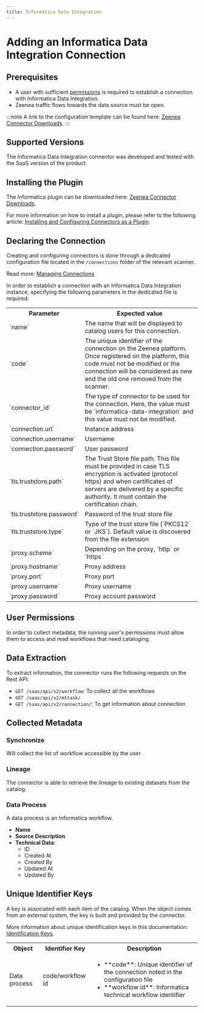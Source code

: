 ```yaml
---
title: Informatica Data Integration  
---
```


# Adding an Informatica Data Integration Connection

## Prerequisites

* A user with sufficient [permissions](#user-permissions) is required to establish a connection with Informatica Data Integration.
* Zeenea traffic flows towards the data source must be open.

:::note
A link to the configuration template can be found here: [Zeenea Connector Downloads](./zeenea-connectors-list).
:::

## Supported Versions

The Informatica Data Integration connector was developed and tested with the SaaS version of the product. 

## Installing the Plugin

The Informatica plugin can be downloaded here: [Zeenea Connector Downloads](./zeenea-connectors-list).

For more information on how to install a plugin, please refer to the following article: [Installing and Configuring Connectors as a Plugin](./zeenea-connectors-install-as-plugin).

## Declaring the Connection

Creating and configuring connectors is done through a dedicated configuration file located in the `/connections` folder of the relevant scanner.

Read more: [Managing Connections](./zeenea-managing-connections)
 
In order to establish a connection with an Informatica Data Integration instance, specifying the following parameters in the dedicated file is required:

<table>
  <tr>
    <th>Parameter</th>
    <th>Expected value</th>
  </tr>
  <tr>
    <td>`name`</td>
    <td>The name that will be displayed to catalog users for this connection.</td>
  </tr>
  <tr>
    <td>`code`</td>
    <td>The unique identifier of the connection on the Zeenea platform. Once registered on the platform, this code must not be modified or the connection will be considered as new and the old one removed from the scanner.</td>
  </tr>
  <tr>
    <td>`connector_id`</td>
    <td>The type of connector to be used for the connection. Here, the value must be `informatica-data-integration` and this value must not be modified.</td>
  </tr>
  <tr>
    <td>`connection.url`</td>
    <td>Instance address</td>
  </tr>
  <tr>
    <td>`connection.username`</td>
    <td>Username</td>
  </tr>
  <tr>
    <td>`connection.password`</td>
    <td>User password</td>
  </tr>
  <tr>
    <td>`tls.truststore.path`</td>
    <td>The Trust Store file path. This file must be provided in case TLS encryption is activated (protocol https) and when certificates of servers are delivered by a specific authority. It must contain the certification chain.</td>
  </tr>
  <tr>
    <td>`tls.truststore.password`</td>
    <td>Password of the trust store file</td>
  </tr>
  <tr>
    <td>`tls.truststore.type`</td>
    <td>Type of the trust store file (`PKCS12` or `JKS`). Default value is discovered from the file extension</td>
  </tr>
  <tr>
    <td>`proxy.scheme`</td>
    <td>Depending on the proxy, `http` or `https`</td>
  </tr>
  <tr>
    <td>`proxy.hostname`</td>
    <td>Proxy address</td>
  </tr>
  <tr>
    <td>`proxy.port`</td>
    <td>Proxy port</td>
  </tr>
  <tr>
    <td>`proxy.username`</td>
    <td>Proxy username</td>
  </tr>
  <tr>
    <td>`proxy.password`</td>
    <td>Proxy account password</td>
  </tr>
</table>

## User Permissions

In order to collect metadata, the running user's permissions must allow them to access and read workflows that need cataloging. 

## Data Extraction

To extract information, the connector runs the following requests on the Rest API:

* `GET /saas/api/v2/workflow`: To collect all the workflows
* `GET /saas/api/v2/mttask/`
* `GET /saas/api/v2/connection/`: To get information about connection

## Collected Metadata

### Synchronize

Will collect the list of workflow accessible by the user.  

### Lineage

The connector is able to retrieve the lineage to existing datasets from the catalog.

### Data Process

A data process is an Informatica workflow. 

* **Name**
* **Source Description**
* **Technical Data**:
  * ID
  * Created At
  * Created By
  * Updated At
  * Updated By

 ## Unique Identifier Keys
 
 A key is associated with each item of the catalog. When the object comes from an external system, the key is built and provided by the connector.
 
 More information about unique identification keys in this documentation: [Identification Keys](./zeenea-identification-keys).
  
 <table>
   <tr><th>Object</th><th>Identifier Key</th><th>Description</th></tr>
   <tr>
     <td>Data process</td>
     <td>code/workflow id</td>
     <td>
       <ul>
         <li>**code**:  Unique identifier of the connection noted in the configuration file</li>
         <li>**workflow id**: Informatica technical workflow identifier</li>
       </ul>
     </td>
   </tr>
 </table>
 